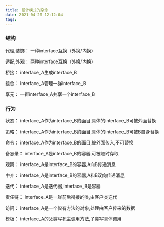 ```yaml
---
title: 设计模式的杂念
date: 2021-04-20 12:12:04
tags:
---
```


### 结构
代理,装饰： 一种interface互换（外换/内换）

适配,外观： 两种interface互换（外换/内换）

桥接： interface_A生成interface_B

组合： interface_A管理一群interface_B

享元： 一群interface_A共享一个interface_B

### 行为
状态： interface_A作为interface_B的面目,具体的interface_B可被外面替换

策略： interface_A作为interface_B的面目,具体的interface_B可被B自身替换

命令： interface_A作为interface_B的面目,被外面传入,不可替换

备忘录： interface_A是interface_B的容器,可被随时存取

观察： interface_A是interface_B的容器,A向B传递消息

中介： interface_A是interface_B的容器,A和B双向传递消息

迭代： interface_A是迭代器,interface_B是容器

责任链： interface_A是一群前后衔接的类,由客户类迭代

访问： interface_A是一个仅有方法的对象,处理由客户传来的数据

模板： interface_A的父类写死主调用方法,子类写具体调用
